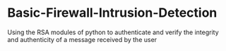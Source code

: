 # Basic-Firewall-Intrusion-Detection
Using the RSA modules of python to authenticate and verify the integrity and authenticity of a message received by the user
